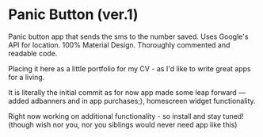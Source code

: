 # Panic Button (ver.1)

Panic button app that sends the sms to the number saved. Uses Google's API for location. 100% Material Design. Thoroughly commented and readable code.

Placing it here as a little portfolio for my CV - as I'd like to write great apps for a living.

It is literally the initial commit as for now app made some leap forward — added adbanners and in app purchases;), homescreen widget functionality.

Right now working on additional functionality - so install and stay tuned! (though wish nor you, nor you siblings would never need app like this)
